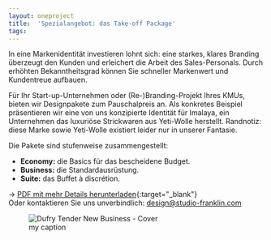 ```yaml
---
layout: oneproject
title:  'Spezialangebot: das Take-off Package'
tags:   
---
```


In eine Markenidentität investieren lohnt sich: eine starkes, klares Branding überzeugt den Kunden und erleichert die Arbeit des Sales-Personals. Durch erhöhten Bekanntheitsgrad können Sie schneller Markenwert und Kundentreue aufbauen.

Für Ihr Start-up-Unternehmen oder (Re-)Branding-Projekt Ihres KMUs, bieten wir Designpakete zum Pauschalpreis an. Als konkretes Beispiel präsentieren wir eine von uns konzipierte Identität für Imalaya, ein Unternehmen das luxuriöse Strickwaren aus Yeti-Wolle herstellt. Randnotiz: diese Marke sowie Yeti-Wolle existiert leider nur in unserer Fantasie.

Die Pakete sind stufenweise zusammengestellt:
- **Economy:** die Basics für das bescheidene Budget.
- **Business:** die Standardausrüstung.
- **Suite:** das Buffet à dis­cré­ti­on.

&rarr; [PDF mit mehr Details herunterladen](/assets/images/studio_franklin_TakeOffPackages.pdf){:target="_blank"}
<br>Oder kontaktieren Sie uns unverbindlich: [design@studio-franklin.com](mailto:design@studio-franklin.com)

<aside>

<figure>
  <img src="/assets{{ page.url }}tenderDufry01.jpg"
    srcset="/assets{{ page.url }}tenderDufry01_2x.jpg 2x"
    alt="Dufry Tender New Business - Cover">
  <figcaption>my caption</figcaption>
</figure>

</aside>
